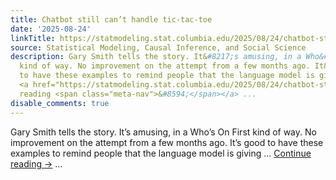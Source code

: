 ```yaml
---
title: Chatbot still can’t handle tic-tac-toe
date: '2025-08-24'
linkTitle: https://statmodeling.stat.columbia.edu/2025/08/24/chatbot-still-cant-handle-tic-tac-toe/
source: Statistical Modeling, Causal Inference, and Social Science
description: Gary Smith tells the story. It&#8217;s amusing, in a Who&#8217;s On First
  kind of way. No improvement on the attempt from a few months ago. It&#8217;s good
  to have these examples to remind people that the language model is giving &#8230;
  <a href="https://statmodeling.stat.columbia.edu/2025/08/24/chatbot-still-cant-handle-tic-tac-toe/">Continue
  reading <span class="meta-nav">&#8594;</span></a> ...
disable_comments: true
---
```

Gary Smith tells the story. It&#8217;s amusing, in a Who&#8217;s On First kind of way. No improvement on the attempt from a few months ago. It&#8217;s good to have these examples to remind people that the language model is giving &#8230; <a href="https://statmodeling.stat.columbia.edu/2025/08/24/chatbot-still-cant-handle-tic-tac-toe/">Continue reading <span class="meta-nav">&#8594;</span></a> ...